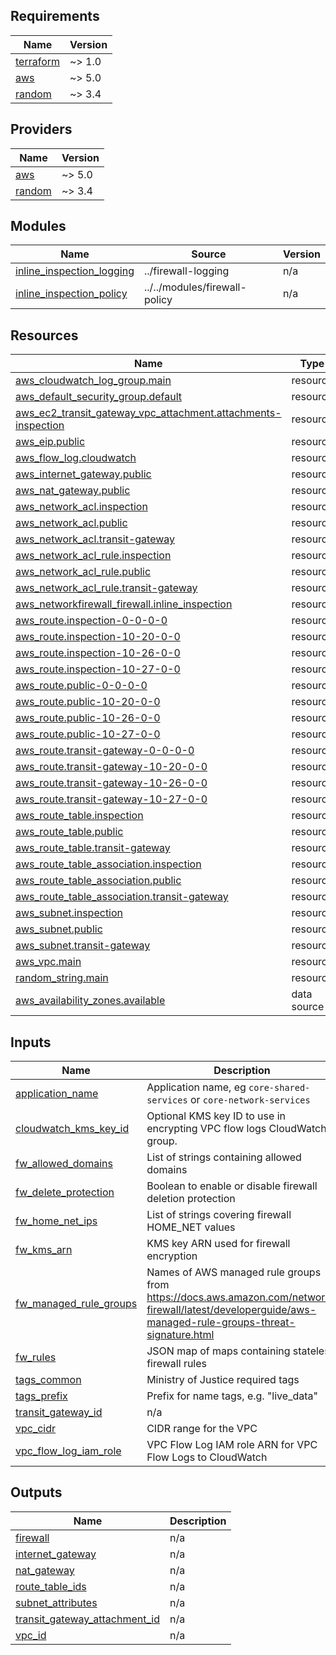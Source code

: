 <!-- BEGIN_TF_DOCS -->
## Requirements

| Name | Version |
|------|---------|
| <a name="requirement_terraform"></a> [terraform](#requirement\_terraform) | ~> 1.0 |
| <a name="requirement_aws"></a> [aws](#requirement\_aws) | ~> 5.0 |
| <a name="requirement_random"></a> [random](#requirement\_random) | ~> 3.4 |

## Providers

| Name | Version |
|------|---------|
| <a name="provider_aws"></a> [aws](#provider\_aws) | ~> 5.0 |
| <a name="provider_random"></a> [random](#provider\_random) | ~> 3.4 |

## Modules

| Name | Source | Version |
|------|--------|---------|
| <a name="module_inline_inspection_logging"></a> [inline\_inspection\_logging](#module\_inline\_inspection\_logging) | ../firewall-logging | n/a |
| <a name="module_inline_inspection_policy"></a> [inline\_inspection\_policy](#module\_inline\_inspection\_policy) | ../../modules/firewall-policy | n/a |

## Resources

| Name | Type |
|------|------|
| [aws_cloudwatch_log_group.main](https://registry.terraform.io/providers/hashicorp/aws/latest/docs/resources/cloudwatch_log_group) | resource |
| [aws_default_security_group.default](https://registry.terraform.io/providers/hashicorp/aws/latest/docs/resources/default_security_group) | resource |
| [aws_ec2_transit_gateway_vpc_attachment.attachments-inspection](https://registry.terraform.io/providers/hashicorp/aws/latest/docs/resources/ec2_transit_gateway_vpc_attachment) | resource |
| [aws_eip.public](https://registry.terraform.io/providers/hashicorp/aws/latest/docs/resources/eip) | resource |
| [aws_flow_log.cloudwatch](https://registry.terraform.io/providers/hashicorp/aws/latest/docs/resources/flow_log) | resource |
| [aws_internet_gateway.public](https://registry.terraform.io/providers/hashicorp/aws/latest/docs/resources/internet_gateway) | resource |
| [aws_nat_gateway.public](https://registry.terraform.io/providers/hashicorp/aws/latest/docs/resources/nat_gateway) | resource |
| [aws_network_acl.inspection](https://registry.terraform.io/providers/hashicorp/aws/latest/docs/resources/network_acl) | resource |
| [aws_network_acl.public](https://registry.terraform.io/providers/hashicorp/aws/latest/docs/resources/network_acl) | resource |
| [aws_network_acl.transit-gateway](https://registry.terraform.io/providers/hashicorp/aws/latest/docs/resources/network_acl) | resource |
| [aws_network_acl_rule.inspection](https://registry.terraform.io/providers/hashicorp/aws/latest/docs/resources/network_acl_rule) | resource |
| [aws_network_acl_rule.public](https://registry.terraform.io/providers/hashicorp/aws/latest/docs/resources/network_acl_rule) | resource |
| [aws_network_acl_rule.transit-gateway](https://registry.terraform.io/providers/hashicorp/aws/latest/docs/resources/network_acl_rule) | resource |
| [aws_networkfirewall_firewall.inline_inspection](https://registry.terraform.io/providers/hashicorp/aws/latest/docs/resources/networkfirewall_firewall) | resource |
| [aws_route.inspection-0-0-0-0](https://registry.terraform.io/providers/hashicorp/aws/latest/docs/resources/route) | resource |
| [aws_route.inspection-10-20-0-0](https://registry.terraform.io/providers/hashicorp/aws/latest/docs/resources/route) | resource |
| [aws_route.inspection-10-26-0-0](https://registry.terraform.io/providers/hashicorp/aws/latest/docs/resources/route) | resource |
| [aws_route.inspection-10-27-0-0](https://registry.terraform.io/providers/hashicorp/aws/latest/docs/resources/route) | resource |
| [aws_route.public-0-0-0-0](https://registry.terraform.io/providers/hashicorp/aws/latest/docs/resources/route) | resource |
| [aws_route.public-10-20-0-0](https://registry.terraform.io/providers/hashicorp/aws/latest/docs/resources/route) | resource |
| [aws_route.public-10-26-0-0](https://registry.terraform.io/providers/hashicorp/aws/latest/docs/resources/route) | resource |
| [aws_route.public-10-27-0-0](https://registry.terraform.io/providers/hashicorp/aws/latest/docs/resources/route) | resource |
| [aws_route.transit-gateway-0-0-0-0](https://registry.terraform.io/providers/hashicorp/aws/latest/docs/resources/route) | resource |
| [aws_route.transit-gateway-10-20-0-0](https://registry.terraform.io/providers/hashicorp/aws/latest/docs/resources/route) | resource |
| [aws_route.transit-gateway-10-26-0-0](https://registry.terraform.io/providers/hashicorp/aws/latest/docs/resources/route) | resource |
| [aws_route.transit-gateway-10-27-0-0](https://registry.terraform.io/providers/hashicorp/aws/latest/docs/resources/route) | resource |
| [aws_route_table.inspection](https://registry.terraform.io/providers/hashicorp/aws/latest/docs/resources/route_table) | resource |
| [aws_route_table.public](https://registry.terraform.io/providers/hashicorp/aws/latest/docs/resources/route_table) | resource |
| [aws_route_table.transit-gateway](https://registry.terraform.io/providers/hashicorp/aws/latest/docs/resources/route_table) | resource |
| [aws_route_table_association.inspection](https://registry.terraform.io/providers/hashicorp/aws/latest/docs/resources/route_table_association) | resource |
| [aws_route_table_association.public](https://registry.terraform.io/providers/hashicorp/aws/latest/docs/resources/route_table_association) | resource |
| [aws_route_table_association.transit-gateway](https://registry.terraform.io/providers/hashicorp/aws/latest/docs/resources/route_table_association) | resource |
| [aws_subnet.inspection](https://registry.terraform.io/providers/hashicorp/aws/latest/docs/resources/subnet) | resource |
| [aws_subnet.public](https://registry.terraform.io/providers/hashicorp/aws/latest/docs/resources/subnet) | resource |
| [aws_subnet.transit-gateway](https://registry.terraform.io/providers/hashicorp/aws/latest/docs/resources/subnet) | resource |
| [aws_vpc.main](https://registry.terraform.io/providers/hashicorp/aws/latest/docs/resources/vpc) | resource |
| [random_string.main](https://registry.terraform.io/providers/hashicorp/random/latest/docs/resources/string) | resource |
| [aws_availability_zones.available](https://registry.terraform.io/providers/hashicorp/aws/latest/docs/data-sources/availability_zones) | data source |

## Inputs

| Name | Description | Type | Default | Required |
|------|-------------|------|---------|:--------:|
| <a name="input_application_name"></a> [application\_name](#input\_application\_name) | Application name, eg `core-shared-services` or `core-network-services` | `string` | n/a | yes |
| <a name="input_cloudwatch_kms_key_id"></a> [cloudwatch\_kms\_key\_id](#input\_cloudwatch\_kms\_key\_id) | Optional KMS key ID to use in encrypting VPC flow logs CloudWatch group. | `string` | `""` | no |
| <a name="input_fw_allowed_domains"></a> [fw\_allowed\_domains](#input\_fw\_allowed\_domains) | List of strings containing allowed domains | `list(string)` | n/a | yes |
| <a name="input_fw_delete_protection"></a> [fw\_delete\_protection](#input\_fw\_delete\_protection) | Boolean to enable or disable firewall deletion protection | `bool` | `true` | no |
| <a name="input_fw_home_net_ips"></a> [fw\_home\_net\_ips](#input\_fw\_home\_net\_ips) | List of strings covering firewall HOME\_NET values | `list(string)` | n/a | yes |
| <a name="input_fw_kms_arn"></a> [fw\_kms\_arn](#input\_fw\_kms\_arn) | KMS key ARN used for firewall encryption | `string` | n/a | yes |
| <a name="input_fw_managed_rule_groups"></a> [fw\_managed\_rule\_groups](#input\_fw\_managed\_rule\_groups) | Names of AWS managed rule groups from <https://docs.aws.amazon.com/network-firewall/latest/developerguide/aws-managed-rule-groups-threat-signature.html> | `list(string)` | `[]` | no |
| <a name="input_fw_rules"></a> [fw\_rules](#input\_fw\_rules) | JSON map of maps containing stateless firewall rules | `map(any)` | n/a | yes |
| <a name="input_tags_common"></a> [tags\_common](#input\_tags\_common) | Ministry of Justice required tags | `map(any)` | n/a | yes |
| <a name="input_tags_prefix"></a> [tags\_prefix](#input\_tags\_prefix) | Prefix for name tags, e.g. "live\_data" | `string` | n/a | yes |
| <a name="input_transit_gateway_id"></a> [transit\_gateway\_id](#input\_transit\_gateway\_id) | n/a | `string` | `""` | no |
| <a name="input_vpc_cidr"></a> [vpc\_cidr](#input\_vpc\_cidr) | CIDR range for the VPC | `string` | n/a | yes |
| <a name="input_vpc_flow_log_iam_role"></a> [vpc\_flow\_log\_iam\_role](#input\_vpc\_flow\_log\_iam\_role) | VPC Flow Log IAM role ARN for VPC Flow Logs to CloudWatch | `string` | n/a | yes |

## Outputs

| Name | Description |
|------|-------------|
| <a name="output_firewall"></a> [firewall](#output\_firewall) | n/a |
| <a name="output_internet_gateway"></a> [internet\_gateway](#output\_internet\_gateway) | n/a |
| <a name="output_nat_gateway"></a> [nat\_gateway](#output\_nat\_gateway) | n/a |
| <a name="output_route_table_ids"></a> [route\_table\_ids](#output\_route\_table\_ids) | n/a |
| <a name="output_subnet_attributes"></a> [subnet\_attributes](#output\_subnet\_attributes) | n/a |
| <a name="output_transit_gateway_attachment_id"></a> [transit\_gateway\_attachment\_id](#output\_transit\_gateway\_attachment\_id) | n/a |
| <a name="output_vpc_id"></a> [vpc\_id](#output\_vpc\_id) | n/a |
<!-- END_TF_DOCS -->